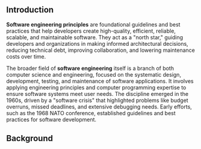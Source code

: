 ## Introduction

**Software engineering principles** are foundational guidelines and best practices that help developers create high-quality, efficient, reliable, scalable, and maintainable software. They act as a "north star," guiding developers and organizations in making informed architectural decisions, reducing technical debt, improving collaboration, and lowering maintenance costs over time.

The broader field of **software engineering** itself is a branch of both computer science and engineering, focused on the systematic design, development, testing, and maintenance of software applications. It involves applying engineering principles and computer programming expertise to ensure software systems meet user needs. The discipline emerged in the 1960s, driven by a "software crisis" that highlighted problems like budget overruns, missed deadlines, and extensive debugging needs. Early efforts, such as the 1968 NATO conference, established guidelines and best practices for software development.

## Background
